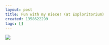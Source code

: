 ```yaml
---
layout: post
title: Fun with my niece! (at Exploritorium)
created: 1358622299
tags: []
---
```

![](http://25.media.tumblr.com/a2369def17fbb68964badd2d1176011e/tumblr_mgvzoczzzg1rsr8w3o1_500.jpg)


